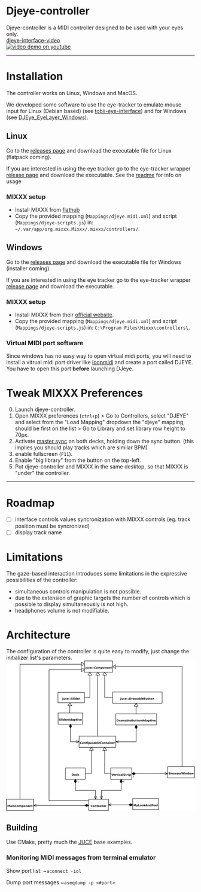 # Djeye-controller
Djeye-controller is a MIDI controller designed to be used with your eyes only.
<br>
[djeye-interface-video](./Assets/Media/djeye-demo.webm)
<br>
[![video demo on youtube](https://img.youtube.com/vi/-bs08Ohdr7w/0.jpg)](https://www.youtube.com/watch?v=-bs08Ohdr7w)
***

# Installation
The controller works on Linux, Windows and MacOS.

We developed some software to use the eye-tracker to emulate mouse input for Linux (Debian based) (see [tobii-eye-interface](https://gitlab.com/djeyes/tobii-eye-interface)) and for Windows (see [DJEye_EyeLayer_Windows](https://github.com/LIMUNIMI/DJEye_EyeLayer_Windows)).

## Linux
Go to the [releases page](https://github.com/LIMUNIMI/DJeye/releases/latest) and download the executable file for Linux (flatpack coming).

If you are interested in using the eye tracker go to the eye-tracker wrapper [release page](https://github.com/LIMUNIMI/tobii-eye-interface/releases/latest) and download the executable. See the [readme](https://github.com/LIMUNIMI/tobii-eye-interface) for info on usage 

### MIXXX setup
- Install MIXXX from [flathub](https://flathub.org/apps/details/org.mixxx.Mixxx)
- Copy the provided mapping (`Mappings/djeye.midi.xml`) and script (`Mappings/djeye-scripts.js`) in: `~/.var/app/org.mixxx.Mixxx/.mixxx/controllers/`.

## Windows
Go to the [releases page](https://github.com/LIMUNIMI/DJeye/releases/latest) and download the executable file for Windows (installer coming).

If you are interested in using the eye tracker go to the eye-tracker wrapper [release page](https://github.com/LIMUNIMI/DJEye_EyeLayer_Windows/releases/latest) and download the executable. 

### MIXXX setup
- Install MIXXX from their [official website](https://mixxx.org/download/).
- Copy the provided mapping (`Mappings/djeye.midi.xml`) and script (`Mappings/djeye-scripts.js`) in: `C:\Program Files\Mixxx\controllers\`.

### Virtual MIDI port software
Since windows has no easy way to open virtual midi ports, you will need to install a vitrual midi port driver like [loopmidi](https://www.tobias-erichsen.de/software/loopmidi.html) and create a port called DJEYE.
You have to open this port **before** launching DJeye.
	
# Tweak MIXXX Preferences
0. Launch djeye-controller.
0. Open MIXXX preferences (`ctrl+p`) > Go to Controllers, select "DJEYE" and select from the "Load Mapping" dropdown the "djeye" mapping, should be first on the list > Go to Library and set library row height to 70px.
0. Activate [master sync](https://manual.mixxx.org/2.0/en/chapters/djing_with_mixxx.html#master-sync) on both decks, holding down the sync button. (this implies you should play tracks which are similar BPM)
0. enable fullscreen (`F11`).
0. Enable "big library" from the button on the top-left.
0. Put djeye-controller and MIXXX in the same desktop, so that MIXXX is "under" the controller.

***

# Roadmap
- [ ] interface controls values syncronization with MIXXX controls (eg. track position must be syncronized)
- [ ] display track name

# Limitations
The gaze-based interaction introduces some limitations in the expressive possibilities of the controller:
- simultaneous controls manipulation is not possible.
- due to the extension of graphic targets the number of controls which is possible to display simultaneously is not high.
- headphones volume is not modifiable.

# Architecture
The configuration of the controller is quite easy to modify, just change the initializer list's parameters.
![UML diagram](./Assets/Media/uml_djeye_controller.svg)

## Building
Use CMake, pretty much the [JUCE](https://github.com/juce-framework/JUCE/tree/master/examples/CMake) base examples.

### Monitoring MIDI messages from terminal emulator
Show port list:
~`aconnect -iol`

Dump port messages
~`aseqdump -p <#port>`

